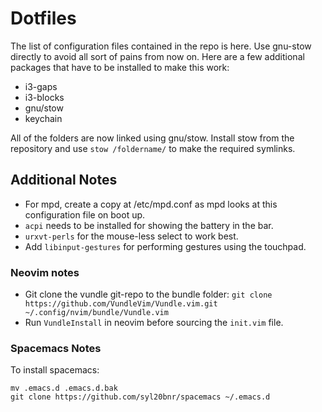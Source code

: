 # Dotfiles

The list of configuration files contained in the repo is here. Use gnu-stow directly to avoid all sort of pains from now on. Here are a few additional packages that have to be installed to make this work:

- i3-gaps
- i3-blocks
- gnu/stow
- keychain


All of the folders are now linked using gnu/stow. Install stow from the repository and use `stow /foldername/` to make the required symlinks.

## Additional Notes

- For mpd, create a copy at /etc/mpd.conf as mpd looks at this configuration file on boot up.
- `acpi` needs to be installed for showing the battery in the bar.
- `urxvt-perls` for the mouse-less select to work best.
- Add `libinput-gestures` for performing gestures using the touchpad.

### Neovim notes

- Git clone the vundle git-repo to the bundle folder:
    `git clone https://github.com/VundleVim/Vundle.vim.git ~/.config/nvim/bundle/Vundle.vim`
- Run `VundleInstall` in neovim before sourcing the `init.vim` file.

### Spacemacs Notes

To install spacemacs:

```
mv .emacs.d .emacs.d.bak
git clone https://github.com/syl20bnr/spacemacs ~/.emacs.d
```
